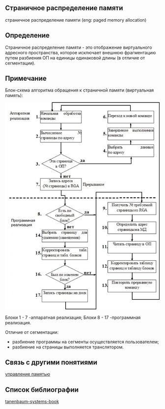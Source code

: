 ## Cтраничное распределение памяти
страничное распределение памяти (eng: paged memory allocation) 

## Определение
Страничное распределение памяти - это отображение виртуального адресного пространства, которое исключает внешнюю фрагментацию путем разбиения ОП на единицы одинаковой длины (в отличие от сегментации).


## Примечание
Блок-схема алгоритма обращения к страничной памяти (виртуальная память):

![ paged memory allocation](images/paged%20memory%20allocation.png)

Блоки 1 - 7 -аппаратная реализация;
Блоки 8 - 17 -программная реализация.

Отличие от сегментации:

- разбиение программы на сегменты осуществляется пользователем;
- разбиение на страницы выполняется транслятором.

## Cвязь с другими понятиями 

[управление памятью](memory_management.md)
## Список библиографии
[tanenbaum-systems-book](../bibliography/tanenbaum-systems-book.md)
